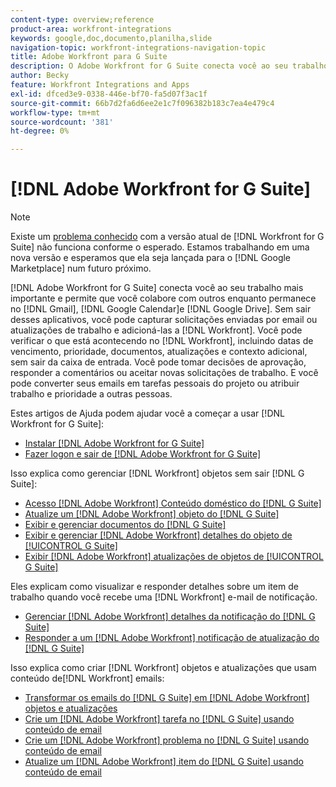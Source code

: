 ```yaml
---
content-type: overview;reference
product-area: workfront-integrations
keywords: google,doc,documento,planilha,slide
navigation-topic: workfront-integrations-navigation-topic
title: Adobe Workfront para G Suite
description: O Adobe Workfront for G Suite conecta você ao seu trabalho mais importante e permite que você colabore com outras pessoas enquanto permanece dentro do Gmail, do Google Calendar e do Google Drive. Sem sair desses aplicativos, você pode capturar solicitações por email ou atualizações de trabalho e adicioná-las ao Workfront. Você pode verificar o que está acontecendo no Workfront, incluindo datas de vencimento, prioridade, documentos, atualizações e contexto adicional, sem sair da caixa. Você pode tomar decisões de aprovação, responder a comentários ou aceitar novas solicitações de trabalho. E você pode converter seus emails em tarefas pessoais do projeto ou atribuir trabalho e prioridade a outras pessoas.
author: Becky
feature: Workfront Integrations and Apps
exl-id: dfced3e9-0338-446e-bf70-fa5d07f3ac1f
source-git-commit: 66b7d2fa6d6ee2e1c7f096382b183c7ea4e479c4
workflow-type: tm+mt
source-wordcount: '381'
ht-degree: 0%

---
```


# [!DNL Adobe Workfront for G Suite]

>[!NOTE]
>
>Existe um [problema conhecido](https://experienceleague.adobe.com/docs/workfront-known-issues/issues/new-workfront-experience/wf-current/wf-integrations-error-when-opening-wf-for-gsuite.html?lang=en) com a versão atual de [!DNL Workfront for G Suite] não funciona conforme o esperado. Estamos trabalhando em uma nova versão e esperamos que ela seja lançada para o [!DNL Google Marketplace] num futuro próximo.

[!DNL Adobe Workfront for G Suite] conecta você ao seu trabalho mais importante e permite que você colabore com outros enquanto permanece no [!DNL Gmail], [!DNL Google Calendar]e [!DNL Google Drive]. Sem sair desses aplicativos, você pode capturar solicitações enviadas por email ou atualizações de trabalho e adicioná-las a [!DNL Workfront]. Você pode verificar o que está acontecendo no [!DNL Workfront], incluindo datas de vencimento, prioridade, documentos, atualizações e contexto adicional, sem sair da caixa de entrada. Você pode tomar decisões de aprovação, responder a comentários ou aceitar novas solicitações de trabalho. E você pode converter seus emails em tarefas pessoais do projeto ou atribuir trabalho e prioridade a outras pessoas.

Estes artigos de Ajuda podem ajudar você a começar a usar [!DNL Workfront for G Suite]:

* [Instalar [!DNL Adobe Workfront for G Suite]](../../workfront-integrations-and-apps/workfront-for-g-suite/install-workfront-for-gsuite.md)
* [Fazer logon e sair de [!DNL Adobe Workfront for G Suite]](../../workfront-integrations-and-apps/workfront-for-g-suite/log-in-and-out-wf-for-gsuite.md)

Isso explica como gerenciar [!DNL Workfront] objetos sem sair [!DNL G Suite]:

* [Acesso [!DNL Adobe Workfront] Conteúdo doméstico do [!DNL G Suite]](../../workfront-integrations-and-apps/workfront-for-g-suite/access-wf-home-content-from-g-suite.md)
* [Atualize um [!DNL Adobe Workfront] objeto do [!DNL G Suite]](../../workfront-integrations-and-apps/workfront-for-g-suite/update-a-workfront-object-in-gsuite.md)
* [Exibir e gerenciar documentos do [!DNL G Suite]](../../workfront-integrations-and-apps/workfront-for-g-suite/view-and-manage-documents-in-gsuite.md)
* [Exibir e gerenciar [!DNL Adobe Workfront] detalhes do objeto de [!UICONTROL G Suite]](../../workfront-integrations-and-apps/workfront-for-g-suite/view-manage-work-item-details-in-gsuite.md)
* [Exibir [!DNL Adobe Workfront] atualizações de objetos de [!UICONTROL G Suite]](../../workfront-integrations-and-apps/workfront-for-g-suite/view-object-updates-in-gsuite.md)

Eles explicam como visualizar e responder detalhes sobre um item de trabalho quando você recebe uma [!DNL Workfront] e-mail de notificação.

* [Gerenciar [!DNL Adobe Workfront] detalhes da notificação do [!DNL G Suite]](../../workfront-integrations-and-apps/workfront-for-g-suite/manage-wf-email-notification-details-in-gsuite.md)
* [Responder a um [!DNL Adobe Workfront] notificação de atualização do [!DNL G Suite]](../../workfront-integrations-and-apps/workfront-for-g-suite/reply-to-wf-update-notification-from-gsuite.md)

Isso explica como criar [!DNL Workfront] objetos e atualizações que usam conteúdo de[!DNL Workfront] emails:

* [Transformar os emails do [!DNL G Suite] em [!DNL Adobe Workfront] objetos e atualizações](../../workfront-integrations-and-apps/workfront-for-g-suite/turn-gsuite-emails-into-wf-objects-and-updates.md)
* [Crie um [!DNL Adobe Workfront] tarefa no [!DNL G Suite] usando conteúdo de email](../../workfront-integrations-and-apps/workfront-for-g-suite/create-wf-task-in-gsuite-using-email-content.md)
* [Crie um [!DNL Adobe Workfront] problema no [!DNL G Suite] usando conteúdo de email](../../workfront-integrations-and-apps/workfront-for-g-suite/create-wf-issue-in-g-suite-using-email-content.md)
* [Atualize um [!DNL Adobe Workfront] item do [!DNL G Suite] usando conteúdo de email](../../workfront-integrations-and-apps/workfront-for-g-suite/update-wf-item-using-email-content.md)
